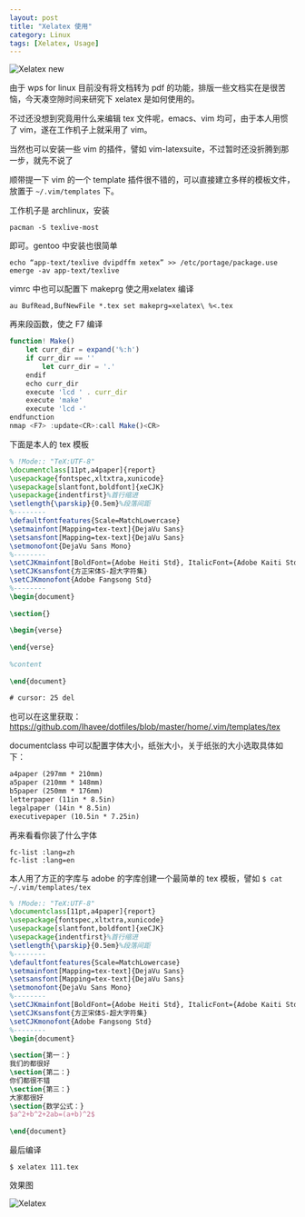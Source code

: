 ```yaml
---
layout: post
title: "Xelatex 使用"
category: Linux
tags: [Xelatex, Usage]
---
```


![Xelatex new](http://cdn.09hd.com/images/2012/06/xelatex-new.png "Xelatex new")

由于 wps for linux 目前没有将文档转为 pdf 的功能，排版一些文档实在是很苦恼，今天凑空隙时间来研究下 xelatex 是如何使用的。

<!-- more -->

不过还没想到究竟用什么来编辑 tex 文件呢，emacs、vim 均可，由于本人用惯了 vim，遂在工作机子上就采用了 vim。

当然也可以安装一些 vim 的插件，譬如 vim-latexsuite，不过暂时还没折腾到那一步，就先不说了

顺带提一下 vim 的一个 template 插件很不错的，可以直接建立多样的模板文件，放置于 `~/.vim/templates` 下。

工作机子是 archlinux，安装

    pacman -S texlive-most

即可。gentoo 中安装也很简单

    echo “app-text/texlive dvipdffm xetex” >> /etc/portage/package.use
    emerge -av app-text/texlive

vimrc 中也可以配置下 makeprg 使之用xelatex 编译

    au BufRead,BufNewFile *.tex set makeprg=xelatex\ %<.tex

再来段函数，使之 F7 编译

```javascript
function! Make()
    let curr_dir = expand('%:h')
    if curr_dir == ''
        let curr_dir = '.'
    endif
    echo curr_dir
    execute 'lcd ' . curr_dir
    execute 'make'
    execute 'lcd -'
endfunction
nmap <F7> :update<CR>:call Make()<CR>
```

下面是本人的 tex 模板

```tex
% !Mode:: "TeX:UTF-8"
\documentclass[11pt,a4paper]{report}
\usepackage{fontspec,xltxtra,xunicode}
\usepackage[slantfont,boldfont]{xeCJK}
\usepackage{indentfirst}%首行缩进
\setlength{\parskip}{0.5em}%段落间距
%--------
\defaultfontfeatures{Scale=MatchLowercase}
\setmainfont[Mapping=tex-text]{DejaVu Sans}
\setsansfont[Mapping=tex-text]{DejaVu Sans}
\setmonofont{DejaVu Sans Mono}
%--------
\setCJKmainfont[BoldFont={Adobe Heiti Std}, ItalicFont={Adobe Kaiti Std}]{Adobe Song Std}
\setCJKsansfont{方正宋体S-超大字符集}
\setCJKmonofont{Adobe Fangsong Std}
%--------
\begin{document}
 
\section{}
 
\begin{verse}
 
\end{verse}
 
%content
 
\end{document}
 
# cursor: 25 del
```

也可以在这里获取：https://github.com/Ihavee/dotfiles/blob/master/home/.vim/templates/tex

documentclass 中可以配置字体大小，纸张大小，关于纸张的大小选取具体如下：

```tex
a4paper (297mm * 210mm)
a5paper (210mm * 148mm)
b5paper (250mm * 176mm)
letterpaper (11in * 8.5in)
legalpaper (14in * 8.5in)
executivepaper (10.5in * 7.25in)
```

再来看看你装了什么字体

    fc-list :lang=zh
    fc-list :lang=en

本人用了方正的字库与 adobe 的字库创建一个最简单的 tex 模板，譬如 `$ cat ~/.vim/templates/tex`

```tex
% !Mode:: "TeX:UTF-8"
\documentclass[11pt,a4paper]{report}
\usepackage{fontspec,xltxtra,xunicode}
\usepackage[slantfont,boldfont]{xeCJK}
\usepackage{indentfirst}%首行缩进
\setlength{\parskip}{0.5em}%段落间距
%--------
\defaultfontfeatures{Scale=MatchLowercase}
\setmainfont[Mapping=tex-text]{DejaVu Sans}
\setsansfont[Mapping=tex-text]{DejaVu Sans}
\setmonofont{DejaVu Sans Mono}
%--------
\setCJKmainfont[BoldFont={Adobe Heiti Std}, ItalicFont={Adobe Kaiti Std}]{Adobe Song Std}
\setCJKsansfont{方正宋体S-超大字符集}
\setCJKmonofont{Adobe Fangsong Std}
%--------
\begin{document}
 
\section{第一：}
我们的都很好
\section{第二：}
你们都很不错
\section{第三：}
大家都很好
\section{数学公式：}
$a^2+b^2+2ab=(a+b)^2$
 
\end{document}
```

最后编译

    $ xelatex 111.tex

效果图

![Xelatex](http://cdn.09hd.com/images/2012/06/xelatex.png "Xelatex")
